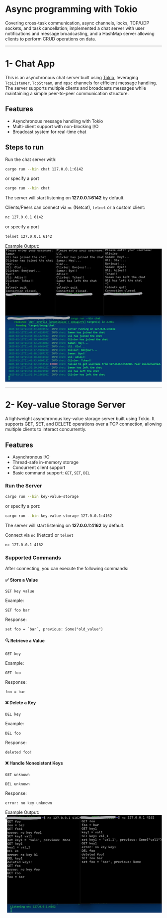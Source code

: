 
# Async programming with Tokio
Covering cross-task communication, async channels, locks, TCP/UDP sockets, and task cancellation; implemented a chat server with user notifications and message broadcasting, and a HashMap server allowing clients to perform CRUD operations on data.

-------------
# 1- Chat App  

This is an asynchronous chat server built using [Tokio](https://tokio.rs/), leveraging `TcpListener`, `TcpStream`, and `mpsc` channels for efficient message handling. The server supports multiple clients and broadcasts messages while maintaining a simple peer-to-peer communication structure.  

## Features  
- Asynchronous message handling with Tokio  
- Multi-client support with non-blocking I/O  
- Broadcast system for real-time chat  

## Steps to run  
Run the chat server with:  
```sh
cargo run --bin chat 127.0.0.1:6142
```  
or   specify a port
```sh
cargo run --bin chat
```  
The server will start listening on **127.0.0.1:6142** by default.  

Clients/Peers can connect via `nc` (Netcat), `telnet` or a custom client:  
```sh
nc 127.0.0.1 6142
```  
or specify a port  
```sh
telnet 127.0.0.1 6142
```  

Example Output:  
![chat-terminal](https://github.com/playtime-1967/play-async/blob/master/raw/chat-terminal.jpg) 

-----------
# 2- Key-value Storage Server
A lightweight asynchronous key-value storage server built using Tokio. It supports GET, SET, and DELETE operations over a TCP connection, allowing multiple clients to interact concurrently.  


## **Features**  
- Asynchronous I/O
- Thread-safe in-memory storage
- Concurrent client support
- Basic command support: `GET`, `SET`, `DEL`  

### **Run the Server**  
```sh
cargo run --bin key-value-storage
```
or specify a port:
```sh
cargo run --bin key-value-storage 127.0.0.1:4162
```
The server will start listening on **127.0.0.1:4162** by default.

Connect via `nc` (Netcat) or `telnet`
```sh
nc 127.0.0.1 4162
```

### **Supported Commands**  
After connecting, you can execute the following commands:

#### ✅ **Store a Value**
```
SET key value
```
Example:
```
SET foo bar
```
Response:
```
set foo = `bar`, previous: Some("old_value")
```

#### 🔍 **Retrieve a Value**
```
GET key
```
Example:
```
GET foo
```
Response:
```
foo = bar
```

#### ❌ **Delete a Key**
```
DEL key
```
Example:
```
DEL foo
```
Response:
```
deleted foo!
```

#### ❌ **Handle Nonexistent Keys**
```
GET unknown
```
```
DEL unknown
```  
Response:
```
error: no key unknown
```

Example Output:  
![key-value-storage-terminal](https://github.com/playtime-1967/play-async/blob/master/raw/key-value-storage-terminal.jpg) 
